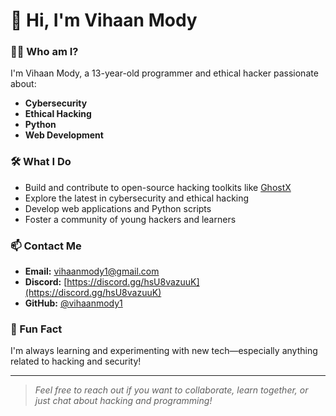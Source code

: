 # 👋 Hi, I'm Vihaan Mody

### 🧑‍💻 Who am I?
I'm Vihaan Mody, a 13-year-old programmer and ethical hacker passionate about:
- **Cybersecurity**
- **Ethical Hacking**
- **Python**
- **Web Development**

### 🛠️ What I Do
- Build and contribute to open-source hacking toolkits like [GhostX](https://github.com/vihaanmody1/GhostX)
- Explore the latest in cybersecurity and ethical hacking
- Develop web applications and Python scripts
- Foster a community of young hackers and learners

### 📫 Contact Me
- **Email:** [vihaanmody1@gmail.com](mailto:vihaanmody1@gmail.com)
- **Discord:** [https://discord.gg/hsU8vazuuK](https://discord.gg/hsU8vazuuK)
- **GitHub:** [@vihaanmody1](https://github.com/vihaanmody1)

### 🌱 Fun Fact
I'm always learning and experimenting with new tech—especially anything related to hacking and security!

---

> _Feel free to reach out if you want to collaborate, learn together, or just chat about hacking and programming!_
